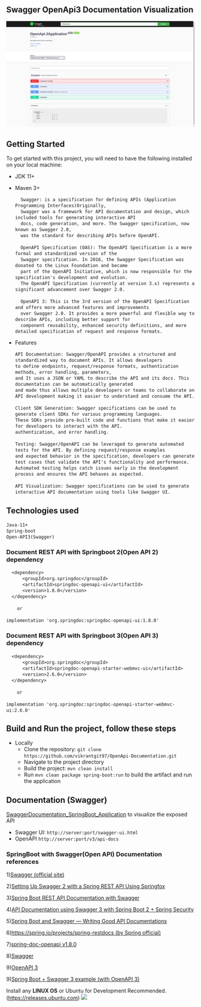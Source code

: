 ## Swagger OpenApi3 Documentation Visualization
![img.png](src/main/resources/images/img.png)

## Getting Started
To get started with this project, you will need to have the following installed on your local machine:

* JDK 11+
* Maven 3+

        Swagger: is a specification for defining APIs (Application Programming Interfaces)Originally, 
        Swagger was a framework for API documentation and design, which included tools for generating interactive API 
        docs, code generation, and more. The Swagger specification, now known as Swagger 2.0, 
        was the standard for describing APIs before OpenAPI.
  
        OpenAPI Specification (OAS): The OpenAPI Specification is a more formal and standardized version of the 
        Swagger specification. In 2016, the Swagger Specification was donated to the Linux Foundation and became 
        part of the OpenAPI Initiative, which is now responsible for the specification's development and evolution. 
        The OpenAPI Specification (currently at version 3.x) represents a significant advancement over Swagger 2.0.

        OpenAPI 3: This is the 3rd version of the OpenAPI Specification and offers more advanced features and improvements 
        over Swagger 2.0. It provides a more powerful and flexible way to describe APIs, including better support for 
        component reusability, enhanced security definitions, and more detailed specification of request and response formats.

* Features

      API Documentation: Swagger/OpenAPI provides a structured and standardized way to document APIs. It allows developers 
      to define endpoints, request/response formats, authentication methods, error handling, parameters, 
      and It uses a JSON or YAML to describe the API and its docs. This documentation can be automatically generated 
      and made thus allows multiple developers or teams to collaborate on API development making it easier to understand and consume the API.
      
      Client SDK Generation: Swagger specifications can be used to generate client SDKs for various programming languages. 
      These SDKs provide pre-built code and functions that make it easier for developers to interact with the API.
      authentication, and error handling.
      
      Testing: Swagger/OpenAPI can be leveraged to generate automated tests for the API. By defining request/response examples 
      and expected behavior in the specification, developers can generate test cases that validate the API's functionality and performance. 
      Automated testing helps catch issues early in the development process and ensures the API behaves as expected.

      API Visualization: Swagger specifications can be used to generate interactive API documentation using tools like Swagger UI. 

## Technologies used
    Java-11+
    Spring-boot
    Open-API3(Swagger)

### Document REST API with Springboot 2(Open API 2) dependency
      <dependency>
          <groupId>org.springdoc</groupId>
          <artifactId>springdoc-openapi-ui</artifactId>
          <version>1.8.0</version>
      </dependency>

        or

    implementation 'org.springdoc:springdoc-openapi-ui:1.8.0'

### Document REST API with Springboot 3(Open API 3) dependency
      <dependency>
          <groupId>org.springdoc</groupId>
          <artifactId>springdoc-openapi-starter-webmvc-ui</artifactId>
          <version>2.6.0</version>
      </dependency>

        or

    implementation 'org.springdoc:springdoc-openapi-starter-webmvc-ui:2.6.0'

## Build and Run the project, follow these steps
* Locally
    - Clone the repository: `git clone https://github.com/vikrantgit97/OpenApi-Documentation.git`
    - Navigate to the project directory
    - Build the project: `mvn clean install`
    - Run `mvn clean package spring-boot:run` to build the artifact and run the application
## Documentation (Swagger)
[SwaggerDocumentation_SpringBoot_Application](http://localhost:8080/swagger-ui/index.html) to visualize the exposed API
- Swagger UI: `http://server:port/swagger-ui.html`
- OpenAPI `http://server:port/v3/api-docs`
### SpringBoot with Swagger(Open API) Documentation references
1)[Swagger (official site)](https://swagger.io/)

2)[Setting Up Swagger 2 with a Spring REST API Using Springfox](https://www.baeldung.com/swagger-2-documentation-for-spring-rest-api)

3)[Spring Boot REST API Documentation with Swagger](https://levelup.gitconnected.com/spring-boot-rest-api-documentation-with-swagger-cab4d865a15d)

4)[API Documentation using Swagger 3 with Spring Boot 2 + Spring Security](https://medium.com/javarevisited/api-documentation-using-swagger-3-with-spring-boot-2-spring-security-5a0d2b0996ee)

5)[Spring Boot and Swagger — Writing Good API Documentations](https://betterprogramming.pub/spring-boot-swagger-api-documentation-249b3cad7d9c)

6)[https://spring.io/projects/spring-restdocs (by Spring official)](https://spring.io/projects/spring-restdocs)

7)[spring-doc-openapi v1.8.0](https://springdoc.org/)

8)[Swagger](https://swagger.io/specification/)

9)[OpenAPI 3](https://spec.openapis.org/oas/latest.html)

9)[Spring Boot + Swagger 3 example (with OpenAPI 3)](https://www.bezkoder.com/spring-boot-swagger-3/)

Install any **LINUX OS** or Ubuntu for Development Recommended.
    (https://releases.ubuntu.com)
  <img src="https://assets.ubuntu.com/v1/a7e3c509-Canonical%20Ubuntu.svg" style="height: 14px">